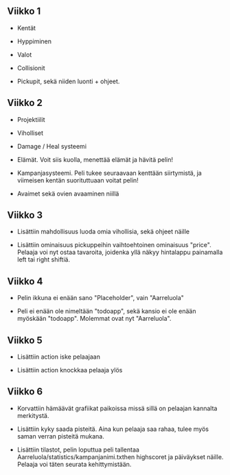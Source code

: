 ## Viikko 1

- Kentät

- Hyppiminen

- Valot

- Collisionit

- Pickupit, sekä niiden luonti + ohjeet. 

## Viikko 2

- Projektiilit

- Viholliset

- Damage / Heal systeemi

- Elämät. Voit siis kuolla, menettää elämät ja hävitä pelin!

- Kampanjasysteemi. Peli tukee seuraavaan kenttään siirtymistä, ja viimeisen kentän suorituttuaan voitat pelin!

- Avaimet sekä ovien avaaminen niillä

## Viikko 3

- Lisättiin mahdollisuus luoda omia vihollisia, sekä ohjeet näille

- Lisättiin ominaisuus pickuppeihin vaihtoehtoinen ominaisuus "price". Pelaaja voi nyt ostaa tavaroita, joidenka yllä näkyy hintalappu painamalla left tai right shiftiä.

## Viikko 4

- Pelin ikkuna ei enään sano "Placeholder", vain "Aarreluola"

- Peli ei enään ole nimeltään "todoapp", sekä kansio ei ole enään myöskään "todoapp". Molemmat ovat nyt "Aarreluola".

## Viikko 5

- Lisättiin action iske pelaajaan

- Lisättiin action knockkaa pelaaja ylös

## Viikko 6

- Korvattiin hämäävät grafiikat paikoissa missä sillä on pelaajan kannalta merkitystä.

- Lisättiin kyky saada pisteitä. Aina kun pelaaja saa rahaa, tulee myös saman verran pisteitä mukana.

- Lisättiin tilastot, pelin loputtua peli tallentaa Aarreluola/statistics/kampanjanimi.txthen highscoret ja päiväykset näille. Pelaaja voi täten seurata kehittymistään.